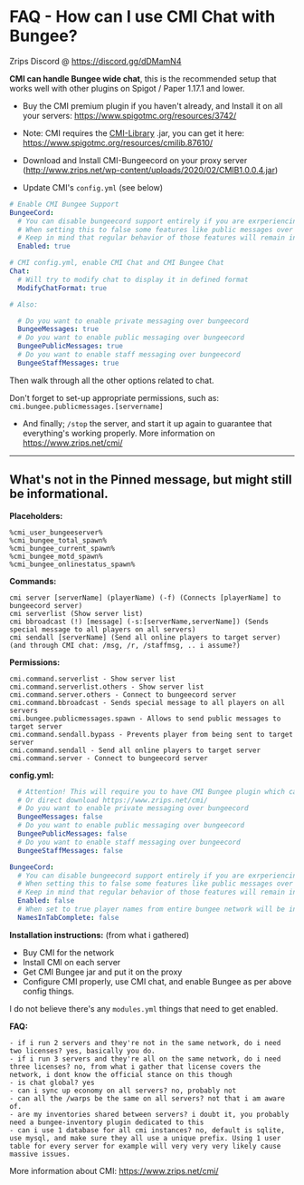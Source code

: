 # FAQ - How can I use CMI Chat with Bungee?

Zrips Discord @ https://discord.gg/dDMamN4

**CMI can handle Bungee wide chat**, this is the recommended setup that works well with other plugins on Spigot / Paper 1.17.1 and lower.

- Buy the CMI premium plugin if you haven't already, and Install it on all your servers: <https://www.spigotmc.org/resources/3742/>
- Note: CMI requires the [CMI-Library](https://github.com/mrfdev/CMI/edit/master/Resources/FAQ/cmi-library.md) .jar, you can get it here: <https://www.spigotmc.org/resources/cmilib.87610/>

- Download and Install CMI-Bungeecord on your proxy server (<http://www.zrips.net/wp-content/uploads/2020/02/CMIB1.0.0.4.jar>)
- Update CMI's `config.yml` (see below)
```yaml
# Enable CMI Bungee Support 
BungeeCord:
  # You can disable bungeecord support entirely if you are exrperiencing issues with it
  # When setting this to false some features like public messages over bungee cord, private messages over bungeecord, portals over bungecoord and other features will stop working
  # Keep in mind that regular behavior of those features will remain intacted
  Enabled: true

# CMI config.yml, enable CMI Chat and CMI Bungee Chat
Chat:
  # Will try to modify chat to display it in defined format
  ModifyChatFormat: true

# Also:

  # Do you want to enable private messaging over bungeecord
  BungeeMessages: true
  # Do you want to enable public messaging over bungeecord
  BungeePublicMessages: true
  # Do you want to enable staff messaging over bungeecord
  BungeeStaffMessages: true
```
Then walk through all the other options related to chat. 

Don't forget to set-up appropriate permissions, such as:
`cmi.bungee.publicmessages.[servername]`


- And finally; `/stop` the server, and start it up again to guarantee that everything's working properly. More information on <https://www.zrips.net/cmi/>


----------- 
## What's not in the Pinned message, but might still be informational.

**Placeholders:**
```
%cmi_user_bungeeserver%
%cmi_bungee_total_spawn%
%cmi_bungee_current_spawn%
%cmi_bungee_motd_spawn%
%cmi_bungee_onlinestatus_spawn%
```

**Commands:**
```
cmi server [serverName] (playerName) (-f) (Connects [playerName] to bungeecord server)
cmi serverlist (Show server list)
cmi bbroadcast (!) [message] (-s:[serverName,serverName]) (Sends special message to all players on all servers)
cmi sendall [serverName] (Send all online players to target server)
(and through CMI chat: /msg, /r, /staffmsg, .. i assume?)
```

**Permissions:**
```
cmi.command.serverlist - Show server list
cmi.command.serverlist.others - Show server list
cmi.command.server.others - Connect to bungeecord server
cmi.command.bbroadcast - Sends special message to all players on all servers
cmi.bungee.publicmessages.spawn - Allows to send public messages to target server
cmi.command.sendall.bypass - Prevents player from being sent to target server
cmi.command.sendall - Send all online players to target server
cmi.command.server - Connect to bungeecord server
```

**config.yml:**
```yaml
  # Attention! This will require you to have CMI Bungee plugin which can be found at zrips.net
  # Or direct download https://www.zrips.net/cmi/
  # Do you want to enable private messaging over bungeecord
  BungeeMessages: false
  # Do you want to enable public messaging over bungeecord
  BungeePublicMessages: false
  # Do you want to enable staff messaging over bungeecord
  BungeeStaffMessages: false

BungeeCord:
  # You can disable bungeecord support entirely if you are exrperiencing issues with it
  # When setting this to false some features like public messages over bungee cord, private messages over bungeecord, portals over bungecoord and other features will stop working
  # Keep in mind that regular behavior of those features will remain intacted
  Enabled: false
  # When set to true player names from entire bungee network will be included into tab complete
  NamesInTabComplete: false
```

**Installation instructions:** (from what i gathered)
- Buy CMI for the network
- Install CMI on each server
- Get CMI Bungee jar and put it on the proxy
- Configure CMI properly, use CMI chat, and enable Bungee as per above config things.

I do not believe there's any `modules.yml` things that need to get enabled.

**FAQ:**
```
- if i run 2 servers and they're not in the same network, do i need two licenses? yes, basically you do.
- if i run 3 servers and they're all on the same network, do i need three licenses? no, from what i gather that license covers the network, i dont know the official stance on this though
- is chat global? yes
- can i sync up economy on all servers? no, probably not
- can all the /warps be the same on all servers? not that i am aware of.
- are my inventories shared between servers? i doubt it, you probably need a bungee-inventory plugin dedicated to this
- can i use 1 database for all cmi instances? no, default is sqlite, use mysql, and make sure they all use a unique prefix. Using 1 user table for every server for example will very very very likely cause massive issues.
```

More information about CMI: https://www.zrips.net/cmi/
